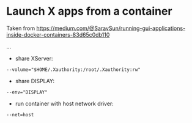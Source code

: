 # Launch X apps from a container

Taken from https://medium.com/@SaravSun/running-gui-applications-inside-docker-containers-83d65c0db110

...
* share XServer:
```
--volume="$HOME/.Xauthority:/root/.Xauthority:rw"
```
* share DISPLAY:
```
--env="DISPLAY"
```
* run container with host network driver:
```
--net=host
```

